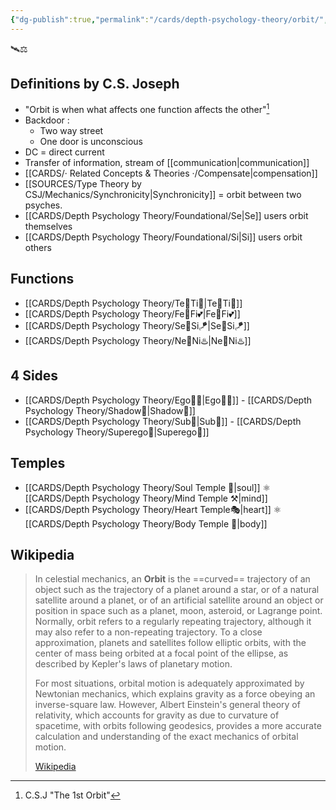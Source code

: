 ```yaml
---
{"dg-publish":true,"permalink":"/cards/depth-psychology-theory/orbit/","created":"2022-12-13T22:16:55.857+01:00","updated":"2023-05-02T19:34:19.150+02:00"}
---
```


🛰️⚖️
## Definitions by C.S. Joseph
- "Orbit is when what affects one function affects the other"[^1]
- Backdoor : 
	- Two way street
	- One door is unconscious 
- DC = direct current 
- Transfer of information, stream of [[communication\|communication]]
- [[CARDS/· Related Concepts & Theories ·/Compensate\|compensation]]
- [[SOURCES/Type Theory by CSJ/Mechanics/Synchronicity\|Synchronicity]] = orbit between two psyches. 
- [[CARDS/Depth Psychology Theory/Foundational/Se\|Se]] users orbit themselves
- [[CARDS/Depth Psychology Theory/Foundational/Si\|Si]] users orbit others 

## Functions
- [[CARDS/Depth Psychology Theory/Te💫Ti🧠\|Te💫Ti🧠]]
- [[CARDS/Depth Psychology Theory/Fe💫Fi💕\|Fe💫Fi💕]]
- [[CARDS/Depth Psychology Theory/Se💫Si🪁\|Se💫Si🪁]]
- [[CARDS/Depth Psychology Theory/Ne💫Ni♨️\|Ne💫Ni♨️]] 

## 4 Sides 
- [[CARDS/Depth Psychology Theory/Ego🙋‍♂️\|Ego🙋‍♂️]] - [[CARDS/Depth Psychology Theory/Shadow👤\|Shadow👤]]
- [[CARDS/Depth Psychology Theory/Sub🤸\|Sub🤸]] - [[CARDS/Depth Psychology Theory/Superego👹\|Superego👹]]

## Temples 
- [[CARDS/Depth Psychology Theory/Soul Temple 👥\|soul]] ⚛️ [[CARDS/Depth Psychology Theory/Mind Temple ⚒️\|mind]]
- [[CARDS/Depth Psychology Theory/Heart Temple🎭\|heart]] ⚛️ [[CARDS/Depth Psychology Theory/Body Temple 🌳\|body]]

## Wikipedia

> In celestial mechanics, an **Orbit** is the ==curved== trajectory of an object such as the trajectory of a planet around a star, or of a natural satellite around a planet, or of an artificial satellite around an object or position in space such as a planet, moon, asteroid, or Lagrange point. Normally, orbit refers to a regularly repeating trajectory, although it may also refer to a non-repeating trajectory. To a close approximation, planets and satellites follow elliptic orbits, with the center of mass being orbited at a focal point of the ellipse, as described by Kepler's laws of planetary motion.
>
> For most situations, orbital motion is adequately approximated by Newtonian mechanics, which explains gravity as a force obeying an inverse-square law. However, Albert Einstein's general theory of relativity, which accounts for gravity as due to curvature of spacetime, with orbits following geodesics, provides a more accurate calculation and understanding of the exact mechanics of orbital motion.
>
> [Wikipedia](https://en.wikipedia.org/wiki/Orbit)

[^1]: C.S.J "The 1st Orbit"
